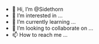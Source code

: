 - 👋 Hi, I’m @Sidethorn
- 👀 I’m interested in ...
- 🌱 I’m currently learning ...
- 💞️ I’m looking to collaborate on ...
- 📫 How to reach me ...

<!---
Sidethorn/Sidethorn is a ✨ special ✨ repository because its `README.md` (this file) appears on your GitHub profile.
You can click the Preview link to take a look at your changes.
--->
